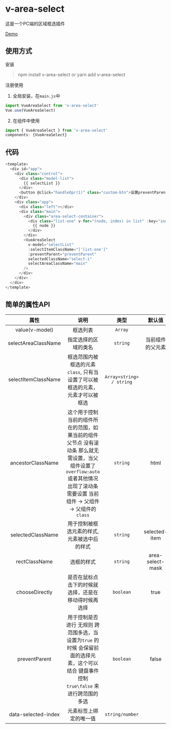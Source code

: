 # v-area-select

这是一个PC端的区域框选插件

[Demo](https://lixiaoming-bit.github.io/vue-area-select/)

## 使用方式

安装

> npm install v-area-select or yarn add v-area-select

注册使用

1. 全局安装，在`main.js`中
```js
import VueAreaSelect from 'v-area-select'
Vue.use(VueAreaSelect)
```
2. 在组件中使用
```js
import { VueAreaSelect } from 'v-area-select'
components: {VueAreaSelect}
```

## 代码
```js
<template>
  <div id="app">
    <div class="control">
      <div class="model-list">
        {{ selectList }}
      </div>
      <button @click="handleOpr(1)" class="custom-btn">设置preventParent: {{ preventParent }}</button>
    </div>
    <div class="app">
      <div class="left"></div>
      <div class="main">
        <div class="area-select-container">
          <div class="list-one" v-for="(node, index) in list" :key="index" :data-selected-index="index">
            {{ node }}
          </div>
        </div>
        <VueAreaSelect
          v-model="selectList"
          :selectItemClassName="['list-one']"
          :preventParent="preventParent"
          selectedClassName="select-i"
          selectAreaClassName="main"
        />
      </div>
    </div>
  </div>
</template>
```

## 简单的属性API

|        属性         |                                                                                          说明                                                                                           |           类型           |      默认值      |
| :-----------------: | :-------------------------------------------------------------------------------------------------------------------------------------------------------------------------------------: | :----------------------: | :--------------: |
|   value(v-model)    |                                                                                        框选列表                                                                                         |         `Array`          |
| selectAreaClassName |                                                                                  指定选择的区域的类名                                                                                   |         `string`         | 当前组件的父元素 |
| selectItemClassName |                                                     框选范围内被框选的元素`class`, 只有当设置了可以被框选的元素， 元素才可以被框选                                                      | `Array<string> / string` |                  |
|  ancestorClassName  | 这个用于控制当前的组件所在的范围，如果当前的组件父节点 没有滚动条 那么就无需设置，当父组件设置了`overflow:auto` 或者其他情况出现了滚动条 需要设置 当前组件 -> 父组件 -> 父组件的`class` |         `string`         |       html       |
|  selectedClassName  |                                                                      用于控制被框选元素的样式, 元素被选中后的样式                                                                       |         `string`         |  selected-item   |
|    rectClassName    |                                                                                       选框的样式                                                                                        |         `string`         | area-select-mask |
|   chooseDirectly    |                                                                  是否在鼠标点击下的时候就选择，还是在移动得时候再选择                                                                   |        `boolean`         |       true       |
|    preventParent    |                       用于控制是否进行 无规则 跨范围多选，当设置为`true` 的时候 会保留前面的选择元素，这个可以结合 键盘事件 控制 `true\false` 来进行跨范围的多选                        |        `boolean`         |      false       |
| data-selected-index |                                                                                 元素标签上绑定的唯一值                                                                                  |     `string/number`      |
